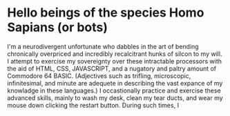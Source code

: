 <!DOCTYPE html>
<html>
    <head>
        <meta charset="utf-8">
        <link href = "https://fonts.googleapis.com/css?family=Playfair+Display|PT+Serif|Zen+Dots&display=swap" rel="stylesheet">
    </head>
    <body>
        <h1>Hello beings of the species Homo Sapians (or bots)</h1>
        <p>I'm a neurodivergent unfortunate who dabbles in the art of bending chronically overpriced and incredibly recalcitrant hunks of silcon to my will.  I attempt to exercise my sovereignty over these intractable processors with the aid of HTML, CSS, JAVASCRIPT, and a nugatory and paltry amount of Commodore 64 BASIC.  (Adjectives such as trifling, microscopic, infinitesimal, and minute are adequete in describing the vast expance of my knowladge in these languages.)  I occastionally practice and exercise these advanced skills, mainly to wash my desk, clean my tear ducts, and wear my mouse down clicking the restart button.  During such times, I   </p>
    </body>
</html>

<!--
**ZeRedBarron/ZeRedBarron** is a ✨ _special_ ✨ repository because its `README.md` (this file) appears on your GitHub profile.

Here are some ideas to get you started:

- 🔭 I’m currently working on ...
- 🌱 I’m currently learning ...
- 👯 I’m looking to collaborate on ...
- 🤔 I’m looking for help with ...
- 💬 Ask me about ...
- 📫 How to reach me: ...
- 😄 Pronouns: ...
- ⚡ Fun fact: ...
-->
